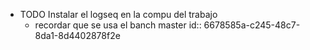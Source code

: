 - TODO Instalar el logseq en la compu del trabajo
	- recordar que se usa el banch master
	  id:: 6678585a-c245-48c7-8da1-8d4402878f2e